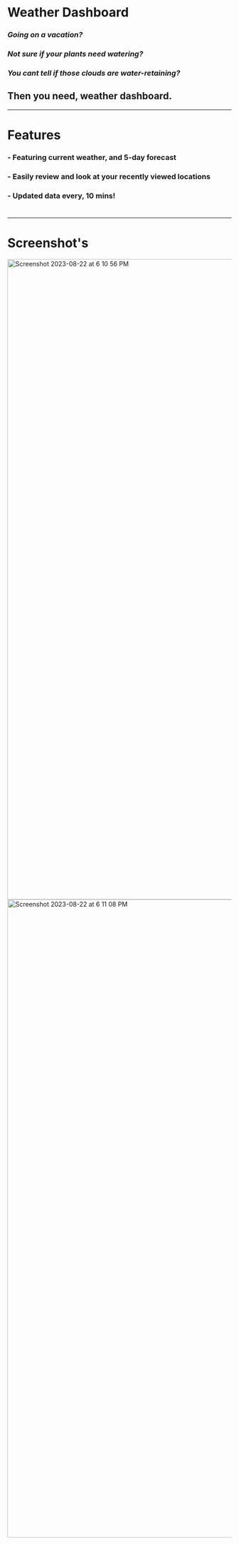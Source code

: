 # Weather Dashboard
### _Going on a vacation?_
### _Not sure if your plants need watering?_
### _You cant tell if those clouds are water-retaining?_

## Then you need, **weather dashboard.**
---

# Features

### - Featuring current weather, and 5-day forecast
### - Easily review and look at your recently viewed locations
### - Updated data every, 10 mins!

#
---

# Screenshot's


<img width="1435" alt="Screenshot 2023-08-22 at 6 10 56 PM" src="https://github.com/matthewbarnes1/weather-API-dashboard/assets/139004105/4b3a0c51-a354-4458-a753-6448af4b2f53">
<img width="1430" alt="Screenshot 2023-08-22 at 6 11 08 PM" src="https://github.com/matthewbarnes1/weather-API-dashboard/assets/139004105/44c550b0-8e67-4e79-a091-6d929ae32575">
